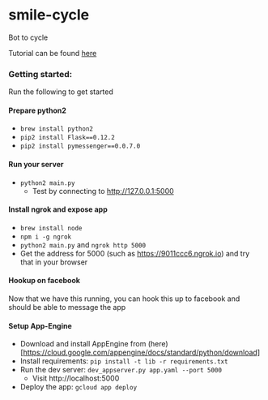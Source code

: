 # smile-cycle
Bot to cycle 

Tutorial can be found [here](https://www.twilio.com/blog/2017/12/facebook-messenger-bot-python.html)

### Getting started:
Run the following to get started

#### Prepare python2
- `brew install python2`
- `pip2 install Flask==0.12.2`
- `pip2 install pymessenger==0.0.7.0`

#### Run your server
- `python2 main.py`
  - Test by connecting to http://127.0.0.1:5000

#### Install ngrok and expose app 
- `brew install node`
- `npm i -g ngrok`
- `python2 main.py` and `ngrok http 5000`
- Get the address for 5000 (such as https://9011ccc6.ngrok.io) and try that in your browser

#### Hookup on facebook 
Now that we have this running, you can hook this up to facebook and should be able to message the app

#### Setup App-Engine
- Download and install AppEngine from (here)[https://cloud.google.com/appengine/docs/standard/python/download]
- Install requirements: `pip install -t lib -r requirements.txt`
- Run the dev server: `dev_appserver.py app.yaml --port 5000`
  - Visit http://localhost:5000
- Deploy the app: `gcloud app deploy`
